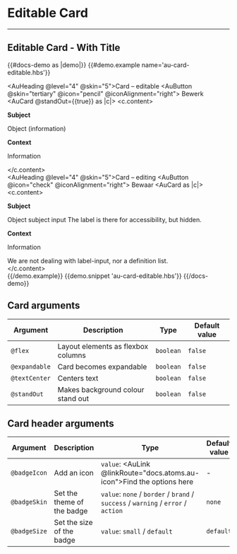 # Editable Card

---

## Editable Card - With Title

{{#docs-demo as |demo|}}
  {{#demo.example name='au-card-editable.hbs'}}
    <div class="au-o-flow au-o-flow--large">
      <div>
        <AuToolbar class="au-u-margin-bottom-small">
          <AuToolbarGroup>
            <AuHeading @level="4" @skin="5">Card – editable</AuHeading>
          </AuToolbarGroup>
          <AuToolbarGroup>
            <AuButton @skin="tertiary" @icon="pencil" @iconAlignment="right">
              Bewerk
            </AuButton>
          </AuToolbarGroup>
        </AuToolbar>
        <AuCard @standOut={{true}} as |c|>
          <c.content>
            <div class="au-o-grid">
              <div class="au-o-grid__item au-u-1-1 au-u-1-2@medium">
                <div class="au-o-grid">
                  <div class="au-o-grid__item au-u-1-4">
                    <p><strong>Subject</strong></p>
                  </div>
                  <div class="au-o-grid__item au-u-3-4">
                    <p>Object (information)</p>
                  </div>
                </div>
              </div>
              <div class="au-o-grid__item  au-u-1-1 au-u-1-2@medium">
                <div class="au-o-grid">
                  <div class="au-o-grid__item au-u-1-4">
                    <p><strong>Context</strong></p>
                  </div>
                  <div class="au-o-grid__item au-u-3-4">
                    <p>Information</p>
                  </div>
                </div>
              </div>
            </div>
          </c.content>
        </AuCard>
      </div>
      <div>
        <AuToolbar class="au-u-margin-bottom-small">
          <AuToolbarGroup>
            <AuHeading @level="4" @skin="5">Card – editing</AuHeading>
          </AuToolbarGroup>
          <AuToolbarGroup>
            <AuButton @icon="check" @iconAlignment="right">
              Bewaar
            </AuButton>
          </AuToolbarGroup>
        </AuToolbar>
        <AuCard as |c|>
          <c.content>
            <div class="au-o-grid">
              <div class="au-o-grid__item au-u-1-1 au-u-1-2@medium">
                <div class="au-o-grid">
                  <div class="au-o-grid__item au-u-1-4">
                    <p><strong>Subject</strong></p>
                  </div>
                  <div class="au-o-grid__item au-u-3-4">
                    <AuLabel for="input-subject-object" class="au-u-hidden-visually">Object subject input</AuLabel>
                    <AuInput id="input-subject-object"/>
                    <AuHelpText>The label is there for accessibility, but hidden.</AuHelpText>
                  </div>
                </div>
              </div>
              <div class="au-o-grid__item  au-u-1-1 au-u-1-2@medium">
                <div class="au-o-grid">
                  <div class="au-o-grid__item au-u-1-4">
                    <p><strong>Context</strong></p>
                  </div>
                  <div class="au-o-grid__item au-u-3-4">
                    <p>Information</p>
                    <AuHelpText>We are not dealing with label-input, nor a definition list.</AuHelpText>
                  </div>
                </div>
              </div>
            </div>
          </c.content>
        </AuCard>
      </div>
    </div>
  {{/demo.example}}
  {{demo.snippet 'au-card-editable.hbs'}}
{{/docs-demo}}

## Card arguments

| Argument      | Description | Type | Default value |
| ------------- | ----------- | ---- | ------------- |
| `@flex` | Layout elements as flexbox columns  | `boolean` | `false` |
| `@expandable` | Card becomes expandable  | `boolean` | `false` |
| `@textCenter` | Centers text | `boolean` | `false` |
| `@standOut` | Makes background colour stand out | `boolean` | `false` |

## Card header arguments

| Argument      | Description | Type | Default value |
| ------------- | ----------- | ---- | ------------- |
| `@badgeIcon` | Add an icon  | `value`: <AuLink @linkRoute="docs.atoms.au-icon">Find the options here</AuLink> | - |
| `@badgeSkin` | Set the theme of the badge  | `value`: `none` / `border` / `brand` / `success` / `warning` / `error` / `action` | `none` |
| `@badgeSize` | Set the size of the badge  | `value`: `small` / `default` | `default` |
